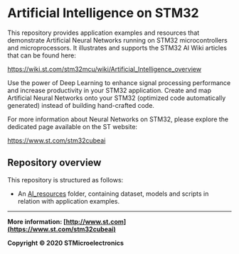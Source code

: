 # Artificial Intelligence on STM32

This repository provides application examples and resources that demonstrate Artificial Neural Networks running on STM32 microcontrollers and microprocessors. It illustrates and supports the STM32 AI Wiki articles that can be found here:

<https://wiki.st.com/stm32mcu/wiki/Artificial_Intelligence_overview>

Use the power of Deep Learning to enhance signal processing performance and increase productivity in your STM32 application. Create and map Artificial Neural Networks onto your STM32 (optimized code automatically generated) instead of building hand-crafted code.

For more information about Neural Networks on STM32, please explore the dedicated page available on the ST website:

<https://www.st.com/stm32cubeai>

## Repository overview

This repository is structured as follows:

- An [AI_resources](./AI_resources/) folder, containing dataset, models and scripts in relation with application examples.

------

**More information: [http://www.st.com](https://www.st.com/stm32cubeai)**

**Copyright © 2020 STMicroelectronics**
